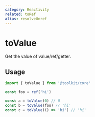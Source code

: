 ```yaml
---
category: Reactivity
related: toRef
alias: resolveUnref
---
```


# toValue

Get the value of value/ref/getter.

## Usage

```ts
import { toValue } from '@toolkit/core'

const foo = ref('hi')

const a = toValue(0) // 0
const b = toValue(foo) // 'hi'
const c = toValue(() => 'hi') // 'hi'
```
